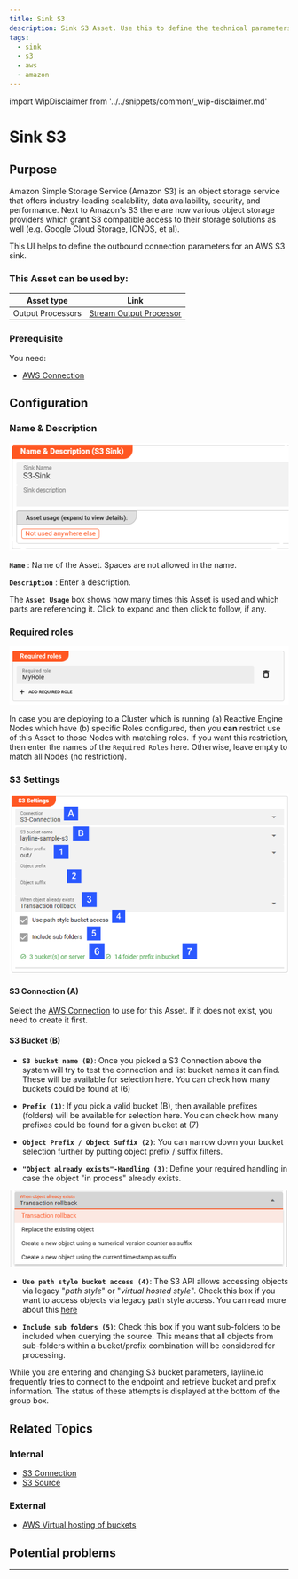 ```yaml
---
title: Sink S3
description: Sink S3 Asset. Use this to define the technical parameters for a AWS S3 sink connection.
tags:
  - sink
  - s3
  - aws
  - amazon
---
```


import WipDisclaimer from '../../snippets/common/_wip-disclaimer.md'

# Sink S3

## Purpose

Amazon Simple Storage Service (Amazon S3) is an object storage service that offers industry-leading scalability, data availability, security, and performance.
Next to Amazon's S3 there are now various object storage providers which grant S3 compatible access to their storage solutions as well (e.g. Google Cloud Storage, IONOS, et al).

This UI helps to define the outbound connection parameters for an AWS S3 sink.

### This Asset can be used by:

| Asset type        | Link                                                                          |
|-------------------|-------------------------------------------------------------------------------|
| Output Processors | [Stream Output Processor](../processors-output/asset-output-stream) |

### Prerequisite

You need:
* [AWS Connection](../connections/asset-connection-aws)

## Configuration

### Name & Description

![](.asset-sink-s3_images/Screenshot22-04-2024NameandDescription_S3_Sink_Asset.png "Name & Description (S3 Sink Asset)")

**`Name`** : Name of the Asset. Spaces are not allowed in the name.

**`Description`** : Enter a description.

The **`Asset Usage`** box shows how many times this Asset is used and which parts are referencing it. Click to expand and then click to follow, if any.

### Required roles

![](.asset-sink-kafka-images/c2e6ec39.png "Required Roles (S3 Sink Asset)")

In case you are deploying to a Cluster which is running (a) Reactive Engine Nodes which have (b) specific Roles configured, then you **can** restrict use of this Asset to those Nodes with matching
roles.
If you want this restriction, then enter the names of the `Required Roles` here. Otherwise, leave empty to match all Nodes (no restriction).

### S3 Settings

![](.asset-sink-s3_images/Screenshot23-04-2024S3-Sink-Settings.png "S3 Settings (S3 Sink Asset)")

#### S3 Connection (A)

Select the [AWS Connection](../connections/asset-connection-aws) to use for this Asset. If it does not exist, you need to create it first.

#### S3 Bucket (B)

* **`S3 bucket name (B)`**: Once you picked a S3 Connection above the system will try to test the connection and list bucket names it can find.
  These will be available for selection here. You can check how many buckets could be found at (6)

* **`Prefix (1)`**: If you pick a valid bucket (B), then available prefixes (folders) will be available for selection here.
  You can check how many prefixes could be found for a given bucket at (7)

* **`Object Prefix / Object Suffix (2)`**: You can narrow down your bucket selection further by putting object prefix / suffix filters. 

* **`"Object already exists"-Handling (3)`**: Define your required handling in case the object "in process" already exists.

![](.asset-sink-s3_images/Screenshot2024-04-23S3-Sink-ObjectExistsHandling.png "S3 Settings - Object Exists Handling (S3 Sink Asset)")


* **`Use path style bucket access (4)`**: The S3 API allows accessing objects via legacy "_path style_" or "_virtual hosted style_".
  Check this box if you want to access objects via legacy path style access. You can read more about this [here](https://docs.aws.amazon.com/AmazonS3/latest/userguide/VirtualHosting.html)

* **`Include sub folders (5)`**: Check this box if you want sub-folders to be included when querying the source.
  This means that all objects from sub-folders within a bucket/prefix combination will be considered for processing.

While you are entering and changing S3 bucket parameters, layline.io frequently tries to connect to the endpoint and retrieve bucket and prefix information.
The status of these attempts is displayed at the bottom of the group box.




## Related Topics

### Internal

* [S3 Connection](../connections/asset-connection-aws)
* [S3 Source](../sources/asset-source-s3)

### External

* [AWS Virtual hosting of buckets](https://docs.aws.amazon.com/AmazonS3/latest/userguide/VirtualHosting.html)

## Potential problems

---

<WipDisclaimer></WipDisclaimer>
